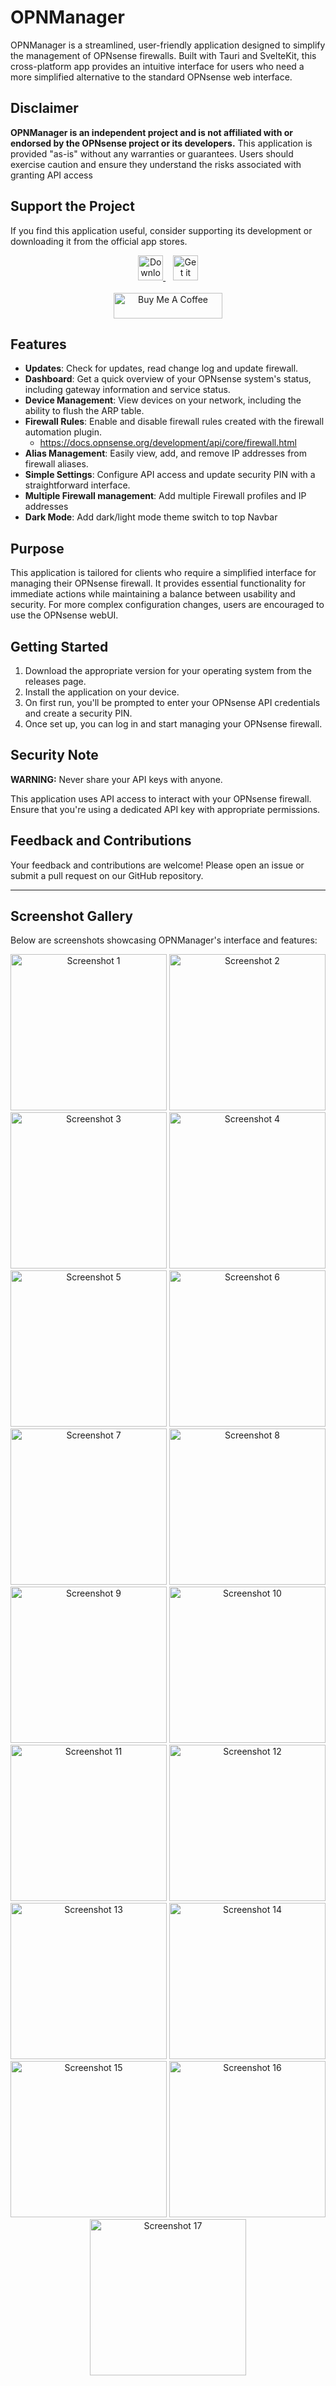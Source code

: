 # OPNManager

OPNManager is a streamlined, user-friendly application designed to simplify the management of OPNsense firewalls. Built with Tauri and SvelteKit, this cross-platform app provides an intuitive interface for users who need a more simplified alternative to the standard OPNsense web interface.

## Disclaimer

**OPNManager is an independent project and is not affiliated with or endorsed by the OPNsense project or its developers.** This application is provided "as-is" without any warranties or guarantees. Users should exercise caution and ensure they understand the risks associated with granting API access

## Support the Project

If you find this application useful, consider supporting its development or downloading it from the official app stores.

<div align="center">
  <a href="https://apps.apple.com/us/app/opnmanager/id6743677680?platform=iphone" target="_blank">
    <img src="https://developer.apple.com/assets/elements/badges/download-on-the-app-store.svg" alt="Download on the App Store" height="40">
  </a>
  &nbsp;&nbsp;
  <a href="https://play.google.com/store/apps/details?id=com.OPNManager.app" target="_blank">
    <img src="https://upload.wikimedia.org/wikipedia/commons/7/78/Google_Play_Store_badge_EN.svg" alt="Get it on Google Play" height="40">
  </a>
  <br><br>
  <a href="https://www.buymeacoffee.com/swingline" target="_blank">
    <img src="https://cdn.buymeacoffee.com/buttons/default-orange.png" alt="Buy Me A Coffee" height="41" width="174">
  </a>
</div>



## Features

- **Updates**: Check for updates, read change log and update firewall.
- **Dashboard**: Get a quick overview of your OPNsense system's status, including gateway information and service status.
- **Device Management**: View devices on your network, including the ability to flush the ARP table.
- **Firewall Rules**: Enable and disable firewall rules created with the firewall automation plugin.
    - https://docs.opnsense.org/development/api/core/firewall.html
- **Alias Management**: Easily view, add, and remove IP addresses from firewall aliases.
- **Simple Settings**: Configure API access and update security PIN with a straightforward interface.
- **Multiple Firewall management**: Add multiple Firewall profiles and IP addresses
- **Dark Mode**: Add dark/light mode theme switch to top Navbar

## Purpose

This application is tailored for clients who require a simplified interface for managing their OPNsense firewall. It provides essential functionality for immediate actions while maintaining a balance between usability and security. For more complex configuration changes, users are encouraged to use the OPNsense webUI.

## Getting Started

1. Download the appropriate version for your operating system from the releases page.
2. Install the application on your device.
3. On first run, you'll be prompted to enter your OPNsense API credentials and create a security PIN.
4. Once set up, you can log in and start managing your OPNsense firewall.

## Security Note

**WARNING:** Never share your API keys with anyone.

This application uses API access to interact with your OPNsense firewall. Ensure that you're using a dedicated API key with appropriate permissions.

## Feedback and Contributions

Your feedback and contributions are welcome! Please open an issue or submit a pull request on our GitHub repository.



---

## Screenshot Gallery  

Below are screenshots showcasing OPNManager's interface and features:  

<div align="center">  
  <img src="./screenshots/phone/Screenshot_20250309_181351.png" alt="Screenshot 1" width="250px">  
  <img src="./screenshots/phone/Screenshot_20250309_194754.png" alt="Screenshot 2" width="250px">  
  <img src="./screenshots/phone/Screenshot_20250309_200250.png" alt="Screenshot 3" width="250px">  
  <img src="./screenshots/phone/Screenshot_20250309_200308.png" alt="Screenshot 4" width="250px">  
  <img src="./screenshots/phone/Screenshot_20250309_200320.png" alt="Screenshot 5" width="250px">  
  <img src="./screenshots/phone/Screenshot_20250309_200331.png" alt="Screenshot 6" width="250px">  
  <img src="./screenshots/phone/Screenshot_20250309_200348.png" alt="Screenshot 7" width="250px">  
  <img src="./screenshots/phone/Screenshot_20250309_200359.png" alt="Screenshot 8" width="250px">  
  <img src="./screenshots/phone/Screenshot_20250309_200413.png" alt="Screenshot 9" width="250px">  
  <img src="./screenshots/phone/Screenshot_20250311_210558.png" alt="Screenshot 10" width="250px">  
  <img src="./screenshots/phone/Screenshot_20250311_210622.png" alt="Screenshot 11" width="250px">  
  <img src="./screenshots/phone/Screenshot_20250311_210716.png" alt="Screenshot 12" width="250px">  
  <img src="./screenshots/phone/Screenshot_20250311_210739.png" alt="Screenshot 13" width="250px">  
  <img src="./screenshots/phone/Screenshot_20250311_210757.png" alt="Screenshot 14" width="250px">  
  <img src="./screenshots/phone/Screenshot_20250311_210815.png" alt="Screenshot 15" width="250px">  
  <img src="./screenshots/phone/Screenshot_20250311_210834.png" alt="Screenshot 16" width="250px">  
  <img src="./screenshots/phone/Screenshot_20250311_211233.png" alt="Screenshot 17" width="250px">  
</div>  
